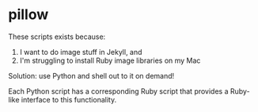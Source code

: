 # pillow

These scripts exists because:

1.  I want to do image stuff in Jekyll, and
2.  I'm struggling to install Ruby image libraries on my Mac

Solution: use Python and shell out to it on demand!

Each Python script has a corresponding Ruby script that provides a Ruby-like interface to this functionality.
